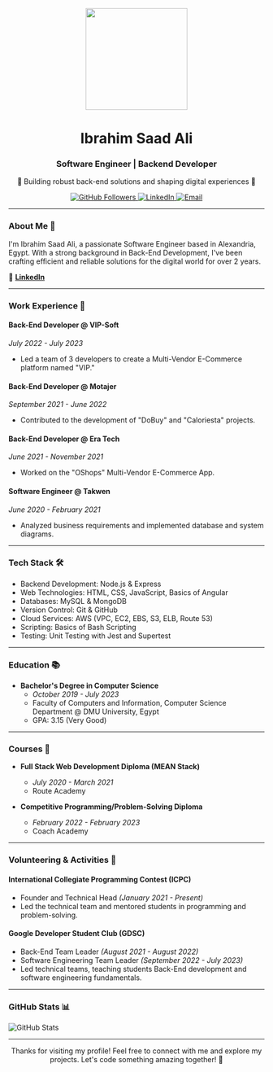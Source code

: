 <p align="center">
  <img width="200" src="https://c.tenor.com/_DOBjnGspYAAAAAM/code-coding.gif">
</p>

<h1 align="center">Ibrahim Saad Ali</h1>
<h3 align="center">Software Engineer | Backend Developer</h3>
<p align="center">🚀 Building robust back-end solutions and shaping digital experiences 🌟</p>

<p align="center">
  <a href="https://github.com/Abrahim-Saad">
    <img src="https://img.shields.io/github/followers/Abrahim-Saad?label=Followers&style=social" alt="GitHub Followers">
  </a>
  <a href="https://linkedin.com/in/ibrahim-saad">
    <img src="https://img.shields.io/badge/LinkedIn-Connect-blue?style=flat&logo=linkedin" alt="LinkedIn">
  </a>
  <a href="mailto:abrahimsaad271@gmail.com">
    <img src="https://img.shields.io/badge/Email-Contact-red?style=flat&logo=gmail" alt="Email">
  </a>
</p>

---

### About Me 👋

I'm Ibrahim Saad Ali, a passionate Software Engineer based in Alexandria, Egypt. With a strong background in Back-End Development, I've been crafting efficient and reliable solutions for the digital world for over 2 years.

📝 **[LinkedIn](https://linkedin.com/in/ibrahim-saad)**

---

### Work Experience 💼

#### Back-End Developer @ VIP-Soft
*July 2022 - July 2023*
- Led a team of 3 developers to create a Multi-Vendor E-Commerce platform named "VIP."

#### Back-End Developer @ Motajer
*September 2021 - June 2022*
- Contributed to the development of "DoBuy" and "Caloriesta" projects.

#### Back-End Developer @ Era Tech
*June 2021 - November 2021*
- Worked on the "OShops" Multi-Vendor E-Commerce App.

#### Software Engineer @ Takwen
*June 2020 - February 2021*
- Analyzed business requirements and implemented database and system diagrams.

---

### Tech Stack 🛠️

- Backend Development: Node.js & Express
- Web Technologies: HTML, CSS, JavaScript, Basics of Angular
- Databases: MySQL & MongoDB
- Version Control: Git & GitHub
- Cloud Services: AWS (VPC, EC2, EBS, S3, ELB, Route 53)
- Scripting: Basics of Bash Scripting
- Testing: Unit Testing with Jest and Supertest

---

### Education 📚

- **Bachelor's Degree in Computer Science**
  - *October 2019 - July 2023*
  - Faculty of Computers and Information, Computer Science Department @ DMU University, Egypt
  - GPA: 3.15 (Very Good)

---

### Courses 📖

- **Full Stack Web Development Diploma (MEAN Stack)**
  - *July 2020 - March 2021*
  - Route Academy

- **Competitive Programming/Problem-Solving Diploma**
  - *February 2022 - February 2023*
  - Coach Academy

---

### Volunteering & Activities 🌟

#### International Collegiate Programming Contest (ICPC)
- Founder and Technical Head *(January 2021 - Present)*
- Led the technical team and mentored students in programming and problem-solving.

#### Google Developer Student Club (GDSC)
- Back-End Team Leader *(August 2021 - August 2022)*
- Software Engineering Team Leader *(September 2022 - July 2023)*
- Led technical teams, teaching students Back-End development and software engineering fundamentals.

---

### GitHub Stats 📊

![GitHub Stats](https://github-readme-stats.vercel.app/api?username=Abrahim-Saad&show_icons=true&theme=radical)

---

<p align="center">Thanks for visiting my profile! Feel free to connect with me and explore my projects. Let's code something amazing together! 🚀</p>
